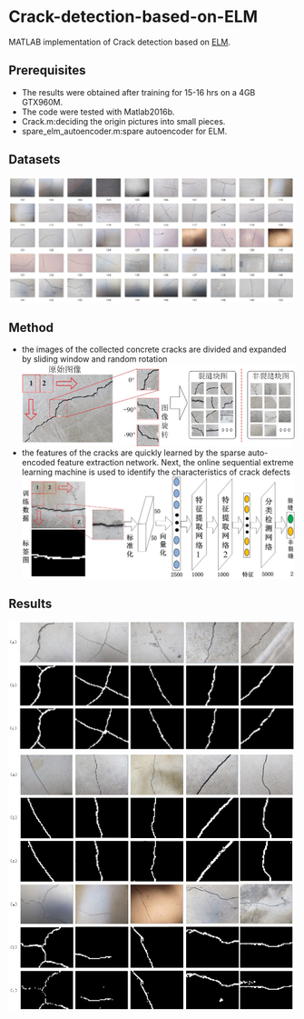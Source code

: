 # Crack-detection-based-on-ELM
MATLAB implementation of Crack detection based on [ELM](http://www.ntu.edu.sg/home/egbhuang/).

## Prerequisites
- The results were obtained after training for 15-16 hrs on a 4GB GTX960M.
- The code were tested with Matlab2016b.
- Crack.m:deciding the origin pictures into small pieces.
- spare_elm_autoencoder.m:spare autoencoder for ELM.
## Datasets
![](images/1.png)

## Method
-  the images of the collected concrete cracks are divided and expanded by sliding window and random rotation
![](images/2.jpg)
- the features of the cracks are quickly learned by the sparse auto-encoded feature extraction network. Next, the online sequential extreme learning machine is used to identify the characteristics of crack defects
![](images/3.jpg)

## Results
![](images/4.jpg)
![](images/5.jpg)
